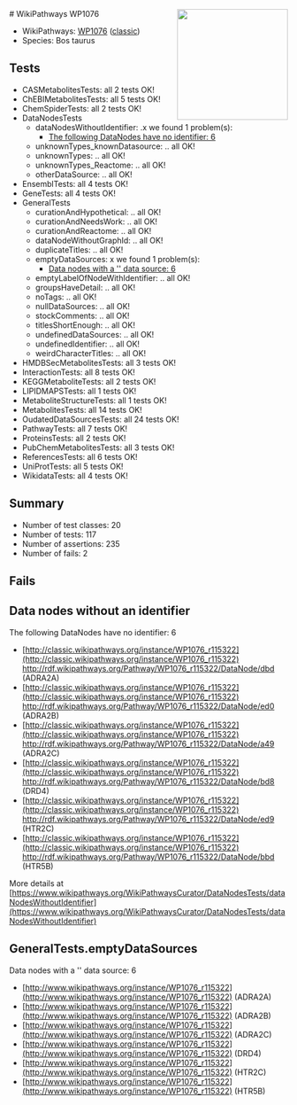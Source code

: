 <img style="float: right; width: 200px" src="https://upload.wikimedia.org/wikipedia/commons/thumb/8/83/Wplogo_with_text_500.png/640px-Wplogo_with_text_500.png" />
# WikiPathways WP1076

* WikiPathways: [WP1076](https://wikipathways.org/pathways/WP1076) ([classic](https://classic.wikipathways.org/instance/WP1076))
* Species: Bos taurus
## Tests
* CASMetabolitesTests: all 2 tests OK!
* ChEBIMetabolitesTests: all 5 tests OK!
* ChemSpiderTests: all 2 tests OK!
* DataNodesTests
    * dataNodesWithoutIdentifier: .x we found 1 problem(s):
        * [The following DataNodes have no identifier: 6](#d2d32fa5)
    * unknownTypes_knownDatasource: .. all OK!
    * unknownTypes: .. all OK!
    * unknownTypes_Reactome: .. all OK!
    * otherDataSource: .. all OK!
* EnsemblTests: all 4 tests OK!
* GeneTests: all 4 tests OK!
* GeneralTests
    * curationAndHypothetical: .. all OK!
    * curationAndNeedsWork: .. all OK!
    * curationAndReactome: .. all OK!
    * dataNodeWithoutGraphId: .. all OK!
    * duplicateTitles: .. all OK!
    * emptyDataSources: x we found 1 problem(s):
        * [Data nodes with a '' data source: 6](#3d121fd1)
    * emptyLabelOfNodeWithIdentifier: .. all OK!
    * groupsHaveDetail: .. all OK!
    * noTags: .. all OK!
    * nullDataSources: .. all OK!
    * stockComments: .. all OK!
    * titlesShortEnough: .. all OK!
    * undefinedDataSources: .. all OK!
    * undefinedIdentifier: .. all OK!
    * weirdCharacterTitles: .. all OK!
* HMDBSecMetabolitesTests: all 3 tests OK!
* InteractionTests: all 8 tests OK!
* KEGGMetaboliteTests: all 2 tests OK!
* LIPIDMAPSTests: all 1 tests OK!
* MetaboliteStructureTests: all 1 tests OK!
* MetabolitesTests: all 14 tests OK!
* OudatedDataSourcesTests: all 24 tests OK!
* PathwayTests: all 7 tests OK!
* ProteinsTests: all 2 tests OK!
* PubChemMetabolitesTests: all 3 tests OK!
* ReferencesTests: all 6 tests OK!
* UniProtTests: all 5 tests OK!
* WikidataTests: all 4 tests OK!


## Summary

* Number of test classes: 20
* Number of tests: 117
* Number of assertions: 235
* Number of fails: 2

## Fails

<a name="d2d32fa5" />

## Data nodes without an identifier

The following DataNodes have no identifier: 6

* [http://classic.wikipathways.org/instance/WP1076_r115322](http://classic.wikipathways.org/instance/WP1076_r115322) http://rdf.wikipathways.org/Pathway/WP1076_r115322/DataNode/dbd (ADRA2A)
* [http://classic.wikipathways.org/instance/WP1076_r115322](http://classic.wikipathways.org/instance/WP1076_r115322) http://rdf.wikipathways.org/Pathway/WP1076_r115322/DataNode/ed0 (ADRA2B)
* [http://classic.wikipathways.org/instance/WP1076_r115322](http://classic.wikipathways.org/instance/WP1076_r115322) http://rdf.wikipathways.org/Pathway/WP1076_r115322/DataNode/a49 (ADRA2C)
* [http://classic.wikipathways.org/instance/WP1076_r115322](http://classic.wikipathways.org/instance/WP1076_r115322) http://rdf.wikipathways.org/Pathway/WP1076_r115322/DataNode/bd8 (DRD4)
* [http://classic.wikipathways.org/instance/WP1076_r115322](http://classic.wikipathways.org/instance/WP1076_r115322) http://rdf.wikipathways.org/Pathway/WP1076_r115322/DataNode/ed9 (HTR2C)
* [http://classic.wikipathways.org/instance/WP1076_r115322](http://classic.wikipathways.org/instance/WP1076_r115322) http://rdf.wikipathways.org/Pathway/WP1076_r115322/DataNode/bbd (HTR5B)


More details at [https://www.wikipathways.org/WikiPathwaysCurator/DataNodesTests/dataNodesWithoutIdentifier](https://www.wikipathways.org/WikiPathwaysCurator/DataNodesTests/dataNodesWithoutIdentifier)

<a name="3d121fd1" />

## GeneralTests.emptyDataSources

Data nodes with a '' data source: 6

* [http://www.wikipathways.org/instance/WP1076_r115322](http://www.wikipathways.org/instance/WP1076_r115322) (ADRA2A)
* [http://www.wikipathways.org/instance/WP1076_r115322](http://www.wikipathways.org/instance/WP1076_r115322) (ADRA2B)
* [http://www.wikipathways.org/instance/WP1076_r115322](http://www.wikipathways.org/instance/WP1076_r115322) (ADRA2C)
* [http://www.wikipathways.org/instance/WP1076_r115322](http://www.wikipathways.org/instance/WP1076_r115322) (DRD4)
* [http://www.wikipathways.org/instance/WP1076_r115322](http://www.wikipathways.org/instance/WP1076_r115322) (HTR2C)
* [http://www.wikipathways.org/instance/WP1076_r115322](http://www.wikipathways.org/instance/WP1076_r115322) (HTR5B)


